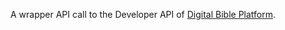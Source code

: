 A wrapper API call to the Developer API of [Digital Bible Platform](https://www.digitalbibleplatform.com/).